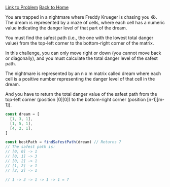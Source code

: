 [Link to Problem](https://www.halloween.dev/en/retos/2024/3)
[Back to Home]()

You are trapped in a nightmare where Freddy Krueger is chasing you 😭. The dream is represented by a maze of cells, where each cell has a numeric value indicating the danger level of that part of the dream.

You must find the safest path (i.e., the one with the lowest total danger value) from the top-left corner to the bottom-right corner of the matrix.

In this challenge, you can only move right or down (you cannot move back or diagonally), and you must calculate the total danger level of the safest path.

The nightmare is represented by an n x m matrix called dream where each cell is a positive number representing the danger level of that cell in the dream.

And you have to return the total danger value of the safest path from the top-left corner (position \[0][0]) to the bottom-right corner (position \[n-1][m-1]).

```js
const dream = [
  [1, 3, 1],
  [1, 5, 1],
  [4, 2, 1],
]

const bestPath = findSafestPath(dream) // Returns 7
// The safest path is:
// [0, 0] -> 1
// [0, 1] -> 3
// [0, 2] -> 1
// [1, 2] -> 1
// [2, 2] -> 1

// 1 -> 3 -> 1 -> 1 -> 1 = 7
```
